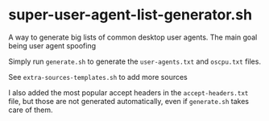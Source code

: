 # super-user-agent-list-generator.sh
A way to generate big lists of common desktop user agents. The main goal being user agent spoofing

Simply run `generate.sh` to generate the `user-agents.txt` and `oscpu.txt` files.

See `extra-sources-templates.sh` to add more sources

I also added the most popular accept headers in the `accept-headers.txt` file, but those are not generated automatically, even if `generate.sh` takes care of them. 
